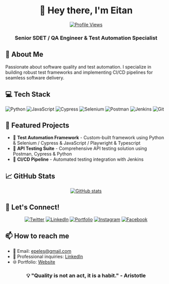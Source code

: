 <div align="center">
  
# 👋 Hey there, I'm Eitan

[![Profile Views](https://komarev.com/ghpvc/?username=epeles&color=blueviolet&style=flat-square)](https://github.com/epeles)

### Senior SDET / QA Engineer & Test Automation Specialist

</div>

## 🚀 About Me
Passionate about software quality and test automation. I specialize in building robust test frameworks and implementing CI/CD pipelines for seamless software delivery.

## 💻 Tech Stack
![Python](https://img.shields.io/badge/Python-3776AB?style=for-the-badge&logo=python&logoColor=white)
![JavaScript](https://img.shields.io/badge/JavaScript-F7DF1E?style=for-the-badge&logo=javascript&logoColor=black)
![Cypress](https://img.shields.io/badge/Cypress-17202C?style=for-the-badge&logo=cypress&logoColor=white)
![Selenium](https://img.shields.io/badge/Selenium-43B02A?style=for-the-badge&logo=selenium&logoColor=white)
![Postman](https://img.shields.io/badge/Postman-FF6C37?style=for-the-badge&logo=postman&logoColor=white)
![Jenkins](https://img.shields.io/badge/Jenkins-D24939?style=for-the-badge&logo=jenkins&logoColor=white)
![Git](https://img.shields.io/badge/Git-F05032?style=for-the-badge&logo=git&logoColor=white)

## 🌟 Featured Projects
- 🤖 **Test Automation Framework** - Custom-built framework using Python & Selenium / Cypress & JavaScript / Playwright & Typescript
- 🔌 **API Testing Suite** - Comprehensive API testing solution using Postman, Cypress & Python
- 🔄 **CI/CD Pipeline** - Automated testing integration with Jenkins

## 📈 GitHub Stats
<div align="center">
  
[![GitHub stats](https://github-readme-stats.vercel.app/api?username=epeles&show_icons=true&theme=dracula)](https://github.com/epeles)

</div>

## 🤝 Let's Connect!
<div align="center">
  
[![Twitter](https://img.shields.io/badge/Twitter-1DA1F2?style=for-the-badge&logo=twitter&logoColor=white)](https://twitter.com/epeles)
[![LinkedIn](https://img.shields.io/badge/LinkedIn-0077B5?style=for-the-badge&logo=linkedin&logoColor=white)](https://linkedin.com/in/epeles)
[![Portfolio](https://img.shields.io/badge/Portfolio-000000?style=for-the-badge&logo=About.me&logoColor=white)](https://epeles.github.io/resume)
[![Instagram](https://img.shields.io/badge/Instagram-E4405F?style=for-the-badge&logo=instagram&logoColor=white)](https://instagram.com/epeles)
[![Facebook](https://img.shields.io/badge/Facebook-1877F2?style=for-the-badge&logo=facebook&logoColor=white)](https://facebook.com/epeles)

</div>

## 📫 How to reach me
- 📧 Email: epeles@gmail.com
- 💼 Professional inquiries: [LinkedIn](https://linkedin.com/in/epeles)
- 🌐 Portfolio: [Website](https://epeles.github.io/resume)

<div align="center">
  
### 💡 "Quality is not an act, it is a habit." - Aristotle

</div>

